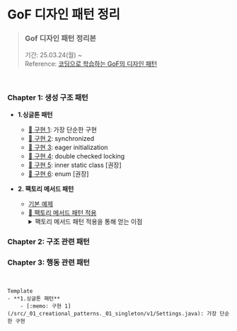 # GoF 디자인 패턴 정리

> ### Gof 디자인 패턴 정리본 <br>
> 기간: 25.03.24(월) ~   <br>
> Reference: [ 코딩으로 학습하는 GoF의 디자인 패턴](https://www.inflearn.com/course/%EB%94%94%EC%9E%90%EC%9D%B8-%ED%8C%A8%ED%84%B4/dashboard)

<br>


 ###  Chapter 1: 생성 구조 패턴

- **1.싱글톤 패턴**
    - [:memo: 구현 1](/src/_01_creational_patterns/_01_singleton/v1/Settings.java): 가장 단순한 구현
    - [:memo: 구현 2](/src/_01_creational_patterns/_01_singleton/v2/Settings.java): synchronized
    - [:memo: 구현 3](/src/_01_creational_patterns/_01_singleton/v3/Settings.java): eager initialization
    - [:memo: 구현 4](/src/_01_creational_patterns/_01_singleton/v4/Settings.java): double checked locking
    - [:memo: 구현 5](/src/_01_creational_patterns/_01_singleton/v5/Settings.java): inner static class [권장]
    - [:memo: 구현 6](/src/_01_creational_patterns/_01_singleton/v6/Settings.java): enum [권장]

- **2. 팩토리 메서드 패턴**
  - [기본 예제](/src/_01_creational_patterns/_02_factory_method/_01_before) 
  - [:memo: 팩토리 메서드 패턴 적용](/src/_01_creational_patterns/_02_factory_method/_02_after)
      <details>
        <summary>팩토리 메서드 패턴 적용을 통해 얻는 이점</summary>
        - 객체 생성 책임 분리<br/>
        - OCP 준수<br/>
          ✲ OCP: '확장'에는 열려있고, '변경'에는 닫혀있어야 한다.'<br>
           → '다형성', '상속', '캡슐화'
      </details>
    

###  Chapter 2: 구조 관련 패턴


###  Chapter 3: 행동 관련 패턴





<br>

```
Template
- **1.싱글톤 패턴**
    - [:memo: 구현 1](/src/_01_creational_patterns._01_singleton/v1/Settings.java): 가장 단순한 구현
```

